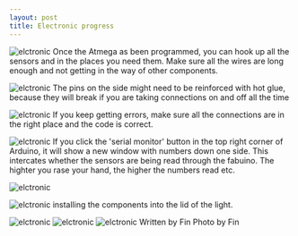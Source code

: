 ```yaml
---
layout: post
title: Electronic progress
---
```


![elctronic]({{site.baseurl}}/images/electronic0.jpg)
Once the Atmega as been programmed, you can hook up all the sensors and in the places you need them. Make sure all the wires are long enough and not getting in the way of other components.

![elctronic]({{site.baseurl}}/images/electronic1.jpg)
The pins on the side might need to be reinforced with hot glue, because they will break if you are taking connections on and off all the time

![elctronic]({{site.baseurl}}/images/electronic2.jpg)
If you keep getting errors, make sure all the connections are in the right place and the code is correct.

![elctronic]({{site.baseurl}}/images/electronic3.jpg)
If you click the 'serial monitor' button in the top right corner of Arduino, it will show a new window with numbers down one side. This intercates whether the sensors are being read through the fabuino. The highter you rase your hand, the higher the numbers read etc.

![elctronic]({{site.baseurl}}/images/electronic4.jpg)

![elctronic]({{site.baseurl}}/images/electronic5.jpg)
installing the components into the lid of the light.

![elctronic]({{site.baseurl}}/images/electronic6.jpg)
![elctronic]({{site.baseurl}}/images/electronic7.jpg)
![elctronic]({{site.baseurl}}/images/electronic8.jpg)
Written by Fin Photo by Fin